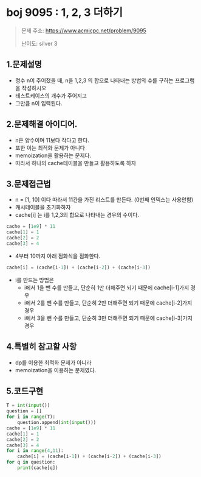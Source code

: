 # boj 9095 : 1, 2, 3 더하기
> 문제 주소: https://www.acmicpc.net/problem/9095
> 
> 난이도: silver 3

## 1.문제설명
- 정수 n이 주어졌을 때, n을 1,2,3 의 합으로 나타내는 방법의 수를 구하는 프로그램을 작성하시오
- 테스트케이스의 개수가 주어지고
- 그만큼 n이 입력된다.
## 2.문제해결 아이디어.
- n은 양수이며 11보다 작다고 한다.
- 또한 이는 최적화 문제가 아니다
- memoization을 활용하는 문제다.
- 따라서 하나의 cache테이블을 만들고 활용하도록 하자
## 3.문제접근법
- n = [1, 10] 이다 따라서 11칸을 가진 리스트를 만든다. (0번째 인덱스는 사용안함)
- 캐시테이블을 초기화하자
- cache[i] 는 i를 1,2,3의 합으로 나타내는 경우의 수이다.
```python
cache = [1e9] * 11
cache[1] = 1
cache[2] = 2
cache[3] = 4
```
- 4부터 10까지 아래 점화식을 점화한다.
```python
cache[i] = (cache[i-1]) + (cache[i-2]) + (cache[i-3])
```
- i를 만드는 방법은 
  - i에서 1을 뺀 수를 만들고, 단순히 1만 더해주면 되기 때문에 cache[i-1]가지 경우 
  - i에서 2를 뺀 수를 만들고, 단순히 2만 더해주면 되기 때문에 cache[i-2]가지 경우 
  - i에서 3을 뺀 수를 만들고, 단순히 3만 더해주면 되기 때문에 cache[i-3]가지 경우 
## 4.특별히 참고할 사항
- dp를 이용한 최적화 문제가 아니라
- memoization을 이용하는 문제였다.
## 5.코드구현
``` python
T = int(input())
question = []
for i in range(T):
    question.append(int(input()))
cache = [1e9] * 11
cache[1] = 1
cache[2] = 2
cache[3] = 4
for i in range(4,11):
    cache[i] = (cache[i-1]) + (cache[i-2]) + (cache[i-3])
for q in question:
    print(cache[q])
```